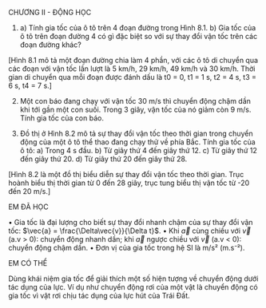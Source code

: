CHƯƠNG II - ĐỘNG HỌC

1. a) Tính gia tốc của ô tô trên 4 đoạn đường trong Hình 8.1.
   b) Gia tốc của ô tô trên đoạn đường 4 có gì đặc biệt so với sự thay đổi vận tốc trên các đoạn đường khác?

[Hình 8.1 mô tả một đoạn đường chia làm 4 phần, với các ô tô di chuyển qua các đoạn với vận tốc lần lượt là 5 km/h, 29 km/h, 49 km/h và 30 km/h. Thời gian di chuyển qua mỗi đoạn được đánh dấu là t0 = 0, t1 = 1 s, t2 = 4 s, t3 = 6 s, t4 = 7 s.]

2. Một con báo đang chạy với vận tốc 30 m/s thì chuyển động chậm dần khi tới gần một con suối. Trong 3 giây, vận tốc của nó giảm còn 9 m/s. Tính gia tốc của con báo.

3. Đồ thị ở Hình 8.2 mô tả sự thay đổi vận tốc theo thời gian trong chuyển động của một ô tô thể thao đang chạy thử về phía Bắc.
   Tính gia tốc của ô tô:
   a) Trong 4 s đầu.
   b) Từ giây thứ 4 đến giây thứ 12.
   c) Từ giây thứ 12 đến giây thứ 20.
   d) Từ giây thứ 20 đến giây thứ 28.

[Hình 8.2 là một đồ thị biểu diễn sự thay đổi vận tốc theo thời gian. Trục hoành biểu thị thời gian từ 0 đến 28 giây, trục tung biểu thị vận tốc từ -20 đến 20 m/s.]

EM ĐÃ HỌC

• Gia tốc là đại lượng cho biết sự thay đổi nhanh chậm của sự thay đổi vận tốc: $\vec{a} = \frac{\Delta\vec{v}}{\Delta t}$.
• Khi $\vec{a}$ cùng chiều với $\vec{v}$ (a.v > 0): chuyển động nhanh dần; khi $\vec{a}$ ngược chiều với $\vec{v}$ (a.v < 0): chuyển động chậm dần.
• Đơn vị của gia tốc trong hệ SI là m/s² (m.s⁻²).

EM CÓ THỂ

Dùng khái niệm gia tốc để giải thích một số hiện tượng về chuyển động dưới tác dụng của lực. Ví dụ như chuyển động rơi của một vật là chuyển động có gia tốc vì vật rơi chịu tác dụng của lực hút của Trái Đất.